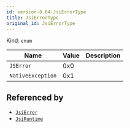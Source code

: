 ```yaml
---
id: version-0.64-JsiErrorType
title: JsiErrorType
original_id: JsiErrorType
---
```


Kind: `enum`

| Name |  Value | Description |
|--|--|--|
|`JSError` | 0x0  |  |
|`NativeException` | 0x1  |  |


## Referenced by
- [`JsiError`](JsiError)
- [`JsiRuntime`](JsiRuntime)
